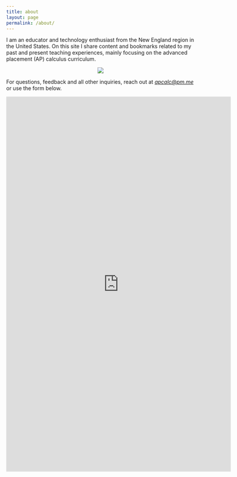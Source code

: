 ```yaml
---
title: about
layout: page
permalink: /about/
---
```


I am an educator and technology enthusiast from the New England region in the United States. On this site I share content and bookmarks related to my past and present teaching experiences, mainly focusing on the advanced placement (AP) calculus curriculum. 

<p align="center"><img src="../d-img/mvc.png" border="0"> </p>

For questions, feedback and all other inquiries, reach out at <i>apcalc@pm.me</i>  or use the form below.

<center> <iframe src="https://docs.google.com/forms/d/e/1FAIpQLSfk3MsgYHHCfX69rYixFbnQIuGToOyGh9GlpIXcycYWO-BrWg/viewform?embedded=true" width="600" height="1000" frameborder="0" marginheight="0" marginwidth="0">Loading…</iframe>  </center>



